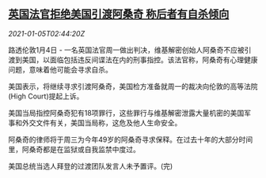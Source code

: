 <!--1609815348000-->
[英国法官拒绝美国引渡阿桑奇 称后者有自杀倾向](https://cn.reuters.com/article/uk-us-court-assange-0105-idCNKBS29A096)
------

<div><i>2021-01-05T02:44:20Z</i></div><p>路透伦敦1月4日 - 一名英国法官周一做出判决，维基解密创始人阿桑奇不应被引渡到美国，以面临包括违反间谍法在内的刑事指控。该法官称，阿桑奇有心理健康问题，意味着他可能会寻求自杀。</p><p>美国表示，将继续寻求引渡阿桑奇，美国检方准备就周一的裁决向伦敦的高等法院(High Court)提起上诉。</p><p>美国当局指控阿桑奇犯有18项罪行，这些罪行与维基解密泄露大量机密的美国军事和外交文件有关，美国当局称，这危及他人生命安全。</p><p>阿桑奇的律师将于周三为今年49岁的阿桑奇寻求保释。在过去十年的大部分时间里，阿桑奇都是在监狱或自我监禁中度过。</p><p>美国总统当选人拜登的过渡团队发言人未予置评。(完)</p>
